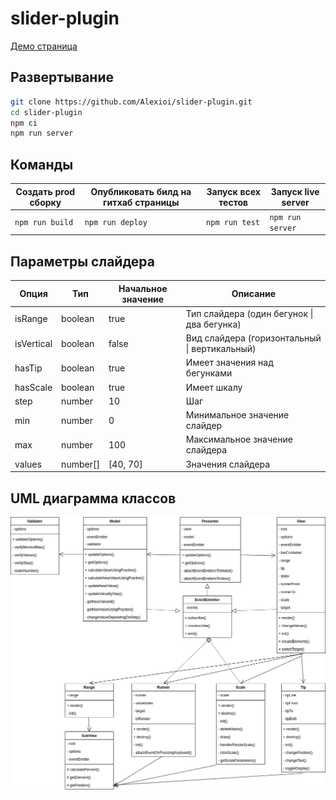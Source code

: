 # slider-plugin

[Демо страница](https://alexioi.github.io/slider-plugin/)

## Развертывание

```bash
git clone https://github.com/Alexioi/slider-plugin.git
cd slider-plugin
npm ci
npm run server
```

## Команды

| Создать prod сборку | Опубликовать билд на гитхаб страницы | Запуск всех тестов | Запуск live server |
| ------------------- | ------------------------------------ | ------------------ | ------------------ |
| `npm run build`     | `npm run deploy`                     | `npm run test`     | `npm run server`   |

## Параметры слайдера

| Опция      | Тип      | Начальное значение | Описание                                      |
| ---------- | -------- | ------------------ | --------------------------------------------- |
| isRange    | boolean  | true               | Тип слайдера (один бегунок \| два бегунка)    |
| isVertical | boolean  | false              | Вид слайдера (горизонтальный \| вертикальный) |
| hasTip     | boolean  | true               | Имеет значения над бегунками                  |
| hasScale   | boolean  | true               | Имеет шкалу                                   |
| step       | number   | 10                 | Шаг                                           |
| min        | number   | 0                  | Минимальное значение слайдер                  |
| max        | number   | 100                | Максимальное значение слайдера                |
| values     | number[] | [40, 70]           | Значения слайдера                             |

## UML диаграмма классов

![Screenshot](UML/uml.png)
